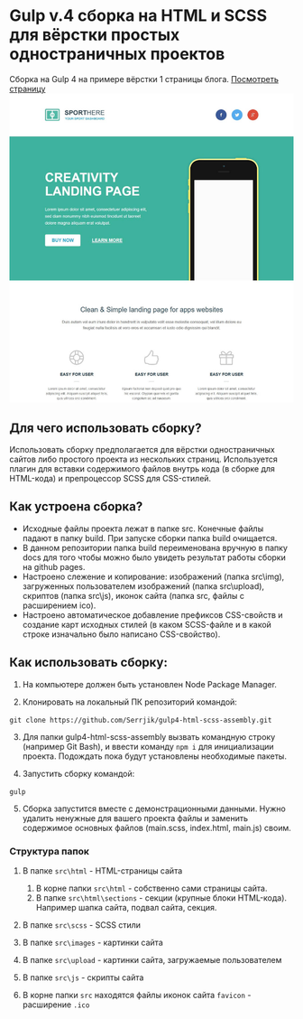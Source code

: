 # Gulp v.4 сборка на HTML и SCSS для вёрстки простых одностраничных проектов

Сборка на Gulp 4 на примере вёрстки 1 страницы блога.
[Посмотреть страницу](https://serrjik.github.io/gulp4-html-scss-assembly/)
![Скриншот страницы](https://raw.githubusercontent.com/Serrjik/gulp4-html-scss-assembly/master/screenshot.jpg)

## Для чего использовать сборку?

Использовать сборку предполагается для вёрстки одностраничных сайтов либо простого проекта из нескольких страниц. Используется плагин для вставки содержимого файлов внутрь кода (в сборке для HTML-кода) и препроцессор SCSS для CSS-стилей.

## Как устроена сборка?
* Исходные файлы проекта лежат в папке src. Конечные файлы падают в папку build. При запуске сборки папка build очищается.
* В данном репозитории папка build переименована вручную в папку docs для того чтобы можно было увидеть результат работы сборки на github pages.
* Настроено слежение и копирование: изображений (папка src\img), загруженных пользователем изображений (папка src\upload), скриптов (папка src\js), иконок сайта (папка src\, файлы с расширением ico).
* Настроено автоматическое добавление префиксов CSS-свойств и создание карт исходных стилей (в каком SCSS-файле и в какой строке изначально было написано CSS-свойство).

## Как использовать сборку:

1. На компьютере должен быть установлен Node Package Manager.

2. Клонировать на локальный ПК репозиторий командой:

`git clone https://github.com/Serrjik/gulp4-html-scss-assembly.git`

3. Для папки gulp4-html-scss-assembly вызвать командную строку (например Git Bash), и ввести команду `npm i` для инициализации проекта. Подождать пока будут установлены необходимые пакеты.

4. Запустить сборку командой:

`gulp`

5. Сборка запустится вместе с демонстрационными данными. Нужно удалить ненужные для вашего проекта файлы и заменить содержимое основных файлов (main.scss, index.html, main.js) своим.

### Структура папок

1. В папке `src\html` - HTML-страницы сайта

    1. В корне папки `src\html` - собственно сами страницы сайта.
    2. В папке `src\html\sections` - секции (крупные блоки HTML-кода). Например шапка сайта, подвал сайта, секция.

2. В папке `src\scss` - SCSS стили

3. В папке `src\images` - картинки сайта

4. В папке `src\upload` - картинки сайта, загружаемые пользователем

4. В папке `src\js` - скрипты сайта

5. В корне папки `src` находятся файлы иконок сайта `favicon` - расширение `.ico`
